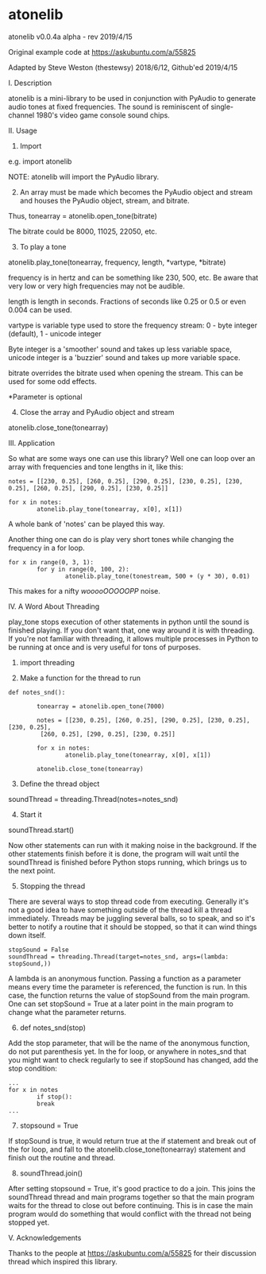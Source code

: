 # atonelib
atonelib v0.0.4a alpha - rev 2019/4/15

Original example code at https://askubuntu.com/a/55825

Adapted by Steve Weston (thestewsy) 2018/6/12, Github'ed 2019/4/15

I. Description

atonelib is a mini-library to be used in conjunction with PyAudio to generate audio tones at fixed frequencies. The sound is reminiscent of single-channel 1980's video game console sound chips.

II. Usage

1. Import

e.g. import atonelib

NOTE: atonelib will import the PyAudio library.

2. An array must be made which becomes the PyAudio object and stream and houses the PyAudio object, stream, and bitrate.

 Thus, tonearray = atonelib.open_tone(bitrate)

 The bitrate could be 8000, 11025, 22050, etc.

3. To play a tone

 atonelib.play_tone(tonearray, frequency, length, *vartype, *bitrate)

 frequency is in hertz and can be something like 230, 500, etc. Be aware that very low or very high frequencies may not be audible.

 length is length in seconds. Fractions of seconds like 0.25 or 0.5 or even 0.004 can be used.

 vartype is variable type used to store the frequency stream: 0 - byte integer (default), 1 - unicode integer 

 Byte integer is a 'smoother' sound and takes up less variable space, unicode integer is a 'buzzier' sound and takes up more variable space.

 bitrate overrides the bitrate used when opening the stream. This can be used for some odd effects.

 *Parameter is optional

4. Close the array and PyAudio object and stream

 atonelib.close_tone(tonearray)

III. Application

So what are some ways one can use this library? Well one can loop over an array with frequencies and tone lengths in it, like this:
```
notes = [[230, 0.25], [260, 0.25], [290, 0.25], [230, 0.25], [230, 0.25], [260, 0.25], [290, 0.25], [230, 0.25]]

for x in notes:
        atonelib.play_tone(tonearray, x[0], x[1])
```
A whole bank of 'notes' can be played this way.

Another thing one can do is play very short tones while changing the frequency in a for loop.
```
for x in range(0, 3, 1):
        for y in range(0, 100, 2):
                atonelib.play_tone(tonestream, 500 + (y * 30), 0.01)
```
This makes for a nifty *wooooOOOOOPP* noise.

IV. A Word About Threading

play_tone stops execution of other statements in python until the sound is finished playing. If you don't want that, one way around it is with threading. If you're not familiar with threading, it allows multiple processes in Python to be running at once and is very useful for tons of purposes.

1. import threading

2. Make a function for the thread to run
```
def notes_snd():

        tonearray = atonelib.open_tone(7000)

        notes = [[230, 0.25], [260, 0.25], [290, 0.25], [230, 0.25], [230, 0.25],
         [260, 0.25], [290, 0.25], [230, 0.25]]

        for x in notes:
                atonelib.play_tone(tonearray, x[0], x[1])

        atonelib.close_tone(tonearray)
```
3. Define the thread object

 soundThread = threading.Thread(notes=notes_snd)

4. Start it

 soundThread.start()

 Now other statements can run with it making noise in the background. If the other statements finish before it is done, the program will wait until the soundThread is finished before Python stops running, which brings us to the next point.

5. Stopping the thread

 There are several ways to stop thread code from executing. Generally it's not a good idea to have something outside of the thread kill a thread immediately. Threads may be juggling several balls, so to speak, and so it's better to notify a routine that it should be stopped, so that it can wind things down itself.
```
stopSound = False 
soundThread = threading.Thread(target=notes_snd, args=(lambda: stopSound,))
```
 A lambda is an anonymous function. Passing a function as a parameter means every time the parameter is referenced, the function is run. In this case, the function returns the value of stopSound from the main program. One can set stopSound = True at a later point in the main program to change what the parameter returns.

6. def notes_snd(stop)

 Add the stop parameter, that will be the name of the anonymous function, do not put parenthesis yet. In the for loop, or anywhere in notes_snd that you might want to check regularly to see if stopSound has changed, add the stop condition:
```
...
for x in notes
        if stop():
        break
...
```
7. stopsound = True

 If stopSound is true, it would return true at the if statement and break out of the for loop, and fall to the atonelib.close_tone(tonearray) statement and finish out the routine and thread.

8. soundThread.join()

 After setting stopsound = True, it's good practice to do a join. This joins the soundThread thread and main programs together so that the main program waits for the thread to close out before continuing. This is in case the main program would do something that would conflict with the thread not being stopped yet.

V. Acknowledgements

Thanks to the people at https://askubuntu.com/a/55825 for their discussion thread which inspired this library.
